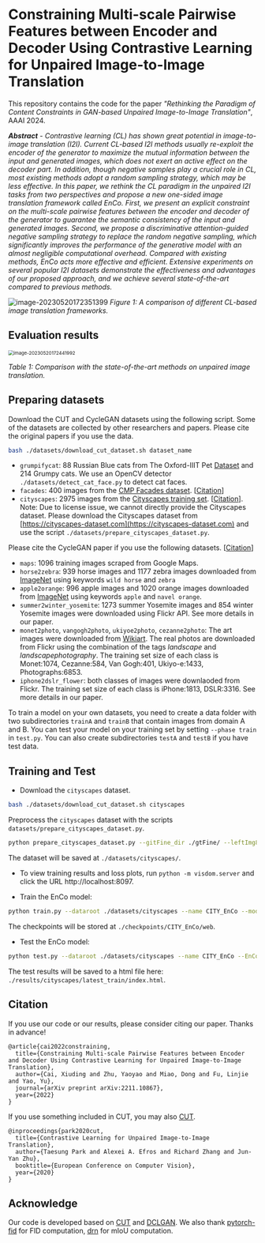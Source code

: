 # Constraining Multi-scale Pairwise Features between Encoder and Decoder Using Contrastive Learning for Unpaired Image-to-Image Translation

This repository contains the code for the paper _"Rethinking the Paradigm of Content Constraints in GAN-based Unpaired Image-to-Image Translation"_, AAAI 2024.

_**Abstract** - Contrastive learning (CL) has shown great potential in image-to-image translation (I2I). Current CL-based I2I methods usually re-exploit the encoder of the generator to maximize the mutual information between the input and generated images, which does not exert an active effect on the decoder part. In addition, though negative samples play a crucial role in CL, most existing methods adopt a random sampling strategy, which may be less effective. In this paper, we rethink the CL paradigm in the unpaired I2I tasks from two perspectives and propose a new one-sided image translation framework called EnCo. First, we present an explicit constraint on the multi-scale pairwise features between the encoder and decoder of the generator to guarantee the semantic consistency of the input and generated images. Second, we propose a discriminative attention-guided negative sampling strategy to replace the random negative sampling, which significantly improves the performance of the generative model with an almost negligible computational overhead. Compared with existing methods, EnCo acts more effective and efficient. Extensive experiments on several popular I2I datasets demonstrate the effectiveness and advantages of our proposed approach, and we achieve several state-of-the-art compared to previous methods._

![image-20230520172351399](assets/image-20230520172351399.png)
*Figure 1: A comparison of different CL-based image translation frameworks.*

## Evaluation results
<img src="assets/image-20230520172441992.png" alt="image-20230520172441992" style="zoom: 67%;" />

*Table 1: Comparison with the state-of-the-art methods on unpaired image translation.*


## Preparing datasets
Download the CUT and CycleGAN datasets using the following script. Some of the datasets are collected by other researchers and papers. Please cite the original papers if you use the data.

```bash
bash ./datasets/download_cut_dataset.sh dataset_name
```

- `grumpifycat`: 88 Russian Blue cats from The Oxford-IIIT Pet [Dataset](http://www.robots.ox.ac.uk/~vgg/data/pets/) and 214 Grumpy cats. We use an OpenCV detector `./datasets/detect_cat_face.py` to detect cat faces.
- `facades`: 400 images from the [CMP Facades dataset](http://cmp.felk.cvut.cz/~tylecr1/facade). [[Citation](../datasets/bibtex/facades.tex)]
- `cityscapes`: 2975 images from the [Cityscapes training set](https://www.cityscapes-dataset.com). [[Citation](../datasets/bibtex/cityscapes.tex)]. Note: Due to license issue, we cannot directly provide the Cityscapes dataset. Please download the Cityscapes dataset from [https://cityscapes-dataset.com](https://cityscapes-dataset.com)  and use the script `./datasets/prepare_cityscapes_dataset.py`.

Please cite the CycleGAN paper if you use the following datasets. [[Citation](../datasets/bibtex/cyclegan.tex)]

- `maps`: 1096 training images scraped from Google Maps.
- `horse2zebra`: 939 horse images and 1177 zebra images downloaded from [ImageNet](http://www.image-net.org) using keywords `wild horse` and `zebra`
- `apple2orange`: 996 apple images and 1020 orange images downloaded from [ImageNet](http://www.image-net.org) using keywords `apple` and `navel orange`.
- `summer2winter_yosemite`: 1273 summer Yosemite images and 854 winter Yosemite images were downloaded using Flickr API. See more details in our paper.
- `monet2photo`, `vangogh2photo`, `ukiyoe2photo`, `cezanne2photo`: The art images were downloaded from [Wikiart](https://www.wikiart.org/). The real photos are downloaded from Flickr using the combination of the tags *landscape* and *landscapephotography*. The training set size of each class is Monet:1074, Cezanne:584, Van Gogh:401, Ukiyo-e:1433, Photographs:6853.
- `iphone2dslr_flower`: both classes of images were downlaoded from Flickr. The training set size of each class is iPhone:1813, DSLR:3316. See more details in our paper.

To train a model on your own datasets, you need to create a data folder with two subdirectories `trainA` and `trainB` that contain images from domain A and B. You can test your model on your training set by setting `--phase train` in `test.py`. You can also create subdirectories `testA` and `testB` if you have test data.

## Training and Test

- Download the `cityscapes` dataset.

```bash
bash ./datasets/download_cut_dataset.sh cityscapes
```

Preprocess the `cityscapes` dataset with the scripts `datasets/prepare_cityscapes_dataset.py`.

```bash
python prepare_cityscapes_dataset.py --gitFine_dir ./gtFine/ --leftImg8bit_dir ./leftImg8bit --output_dir ./datasets/cityscapes/
```

The dataset will be saved at `./datasets/cityscapes/`.

- To view training results and loss plots, run `python -m visdom.server` and click the URL http://localhost:8097.

- Train the EnCo model:

```bash
python train.py --dataroot ./datasets/cityscapes --name CITY_EnCo --model enco --nce_layers 3,7,13,18,24,28 --batch_size 1 --n_epochs 100 --n_epochs_decay 100 --num_threads 0 --lambda_IDT 10 --lambda_NCE 2 --netF cam_mlp_sample_s --stop_gradient True --gan_mode lsgan --lr_G 5e-5 --lr_F 5e-5 --lr_D 2e-4 --warmup_epochs 20 --flip_equivariance True
```

The checkpoints will be stored at `./checkpoints/CITY_EnCo/web`.

- Test the EnCo model:

```bash
python test.py --dataroot ./datasets/cityscapes --name CITY_EnCo --EnCo_mode EnCo --model enco --phase test
```

The test results will be saved to a html file here: `./results/cityscapes/latest_train/index.html`.

## Citation

If you use our code or our results, please consider citing our paper. Thanks in advance!

```
@article{cai2022constraining,
  title={Constraining Multi-scale Pairwise Features between Encoder and Decoder Using Contrastive Learning for Unpaired Image-to-Image Translation},
  author={Cai, Xiuding and Zhu, Yaoyao and Miao, Dong and Fu, Linjie and Yao, Yu},
  journal={arXiv preprint arXiv:2211.10867},
  year={2022}
}
```

If you use something included in CUT, you may also [CUT](https://arxiv.org/pdf/2007.15651).

```
@inproceedings{park2020cut,
  title={Contrastive Learning for Unpaired Image-to-Image Translation},
  author={Taesung Park and Alexei A. Efros and Richard Zhang and Jun-Yan Zhu},
  booktitle={European Conference on Computer Vision},
  year={2020}
}
```

## Acknowledge

Our code is developed based on [CUT](https://github.com/taesungp/contrastive-unpaired-translation) and [DCLGAN](https://github.com/JunlinHan/DCLGAN). We also thank [pytorch-fid](https://github.com/mseitzer/pytorch-fid) for FID computation, [drn](https://github.com/fyu/drn) for mIoU computation.
